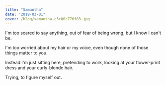 ```yaml
---
title: "Samantha"
date: "2019-03-01"
cover: /blog/samantha-c3c80c776f83.jpg
---
```


I'm too scared to say anything, out of fear of being wrong, but I know I can't be.

I'm too worried about my hair or my voice, even though none of those things matter to you.

Instead I'm just sitting here, pretending to work, looking at your flower-print dress and your curly-blonde hair.

Trying, to figure myself out.
